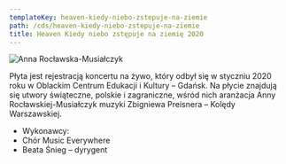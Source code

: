 ```yaml
---
templateKey: heaven-kiedy-niebo-zstepuje-na-ziemie
path: /cds/heaven-kiedy-niebo-zstepuje-na-ziemie
title: Heaven Kiedy niebo zstępuje na ziemię 2020
---
```

<div class="wrapper container">
    <div class="row center-xs">
        <div class="col-xs-12 col-md-6">

![Anna Rocławska-Musiałczyk](/img/heaven-kiedy-niebo-zstepuje-na-ziemie.jpg "Art’n’Voices")

</div>
        <div class="col-xs-12 col-md-6">
            <div class="box cds-box--single">
                Płyta jest rejestracją koncertu na żywo, który odbył się w styczniu 2020 roku w Oblackim Centrum Edukacji i Kultury – Gdańsk. Na płycie znajdują się utwory świąteczne, polskie i zagraniczne, wśród nich aranżacja Anny Rocławskiej-Musiałczyk muzyki Zbigniewa Preisnera – Kolędy Warszawskiej.
            </div>
            <div class="box cds-box--single">
                <ul class="works__performers">
                    <li class="works__performers--title">Wykonawcy:</li>
                    <li>
                        Chór Music Everywhere
                    </li>
                    <li>
                        Beata Śnieg – dyrygent
                    </li>
                </ul>
            </div>
        </div>
    </div>
</div>

